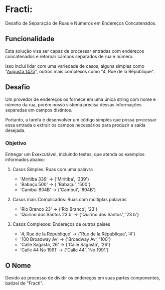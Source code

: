 # Fracti: 
Desafio de Separação de Ruas e Números em Endereços Concatenados.

## Funcionalidade
Esta solução visa ser capaz de processar entradas com endereços concatenados e retornar campos separados de rua e número.

Isso inclui lidar com uma variedade de casos, alguns simples como "[Augusta 1475](https://maps.app.goo.gl/95ka2sDefBSYcCaH9)", outros mais complexos como "4, Rue de la République".

## Desafio

Um provedor de endereços os fornece em uma única string com nome e número da rua, porém nosso sistema precisa dessas informações separadas em campos distintos.

Portanto, a tarefa é desenvolver um código simples que possa processar essa entrada e extrair os campos necessários para produzir a saída desejada.

### Objetivo
Entregar um Exexcutável, incluindo testes, que atenda os exemplos informados abaixo:

1. Casos Simples: Ruas com uma palavra
    - 'Miritiba 339' -> {'Miritiba', '339'}
    - 'Babaçu 500' -> { 'Babaçu', '500'}
    - 'Cambuí 804B' -> {'Cambuí', '804B'}

2. Casos mais Complicados: Ruas com múltiplas palavras
    - 'Rio Branco 23' -> {'Rio Branco', '23'}
    - 'Quirino dos Santos 23 b' -> {'Quirino dos Santos', '23 b'}

3. Casos Complexos: Endereços de outros países
    - '4, Rue de la République' -> {'Rue de la République', '4'}
    - '100 Broadway Av' -> {'Broadway Av', '100'}
    - 'Calle Sagasta, 26' -> {'Calle Sagasta', '26'}
    - 'Calle 44 No 1991' -> {'Calle 44', 'No 1991'}

## O Nome
Devido ao processo de dividir os endereços em suas partes componentes, batizei de "Fracti".
